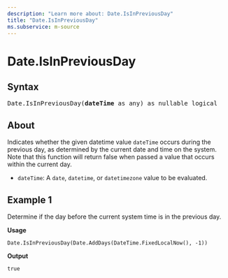 ```yaml
---
description: "Learn more about: Date.IsInPreviousDay"
title: "Date.IsInPreviousDay"
ms.subservice: m-source
---
```

# Date.IsInPreviousDay

## Syntax

<pre>
Date.IsInPreviousDay(<b>dateTime</b> as any) as nullable logical
</pre>

## About

Indicates whether the given datetime value `dateTime` occurs during the previous day, as determined by the current date and time on the system. Note that this function will return false when passed a value that occurs within the current day.

* `dateTime`: A `date`, `datetime`, or `datetimezone` value to be evaluated.

## Example 1

Determine if the day before the current system time is in the previous day.

**Usage**

```powerquery-m
Date.IsInPreviousDay(Date.AddDays(DateTime.FixedLocalNow(), -1))
```

**Output**

`true`
